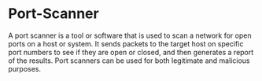# Port-Scanner
A port scanner is a tool or software that is used to scan a network for open ports on a host or system. It sends packets to the target host on specific port numbers to see if they are open or closed, and then generates a report of the results. Port scanners can be used for both legitimate and malicious purposes.
